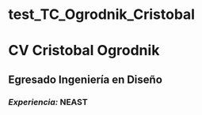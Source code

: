 # test_TC_Ogrodnik_Cristobal

# CV Cristobal Ogrodnik
## Egresado Ingeniería en Diseño

### *Experiencia:* NEAST

